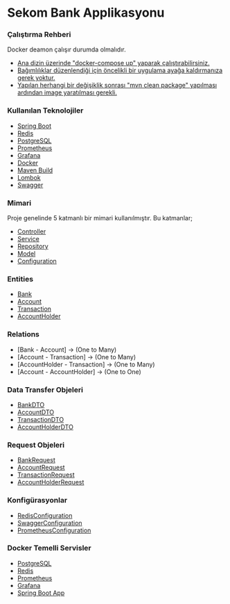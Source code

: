 # Sekom Bank Applikasyonu

### Çalıştırma Rehberi

Docker deamon çalışır durumda olmalıdır.

* [Ana dizin üzerinde "docker-compose up" yaparak çalıştırabilirsiniz.]()
* [Bağımlılıklar düzenlendiği için öncelikli bir uygulama ayağa kaldırmanıza gerek yoktur.]()
* [Yapılan herhangi bir değişiklik sonrası "mvn clean package" yapılması ardından image yaratılması gerekli.]()

### Kullanılan Teknolojiler

* [Spring Boot]()
* [Redis]()
* [PostgreSQL]()
* [Prometheus]()
* [Grafana]()
* [Docker]()
* [Maven Build]()
* [Lombok]()
* [Swagger]()

### Mimari

Proje genelinde 5 katmanlı bir mimari kullanılmıştır. Bu katmanlar;
- [Controller]()
- [Service]()
- [Repository]()
- [Model]()
- [Configuration]()

### Entities

- [Bank]()
- [Account]()
- [Transaction]()
- [AccountHolder]()

### Relations

- [Bank - Account] -> (One to Many)
- [Account - Transaction] -> (One to Many)
- [AccountHolder - Transaction] -> (One to Many)
- [Account - AccountHolder] -> (One to One)

### Data Transfer Objeleri

- [BankDTO]()
- [AccountDTO]()
- [TransactionDTO]()
- [AccountHolderDTO]()

### Request Objeleri

- [BankRequest]()
- [AccountRequest]()
- [TransactionRequest]()
- [AccountHolderRequest]()

### Konfigürasyonlar

- [RedisConfiguration]()
- [SwaggerConfiguration]()
- [PrometheusConfiguration]()

### Docker Temelli Servisler

- [PostgreSQL]()
- [Redis]()
- [Prometheus]()
- [Grafana]()
- [Spring Boot App]()





